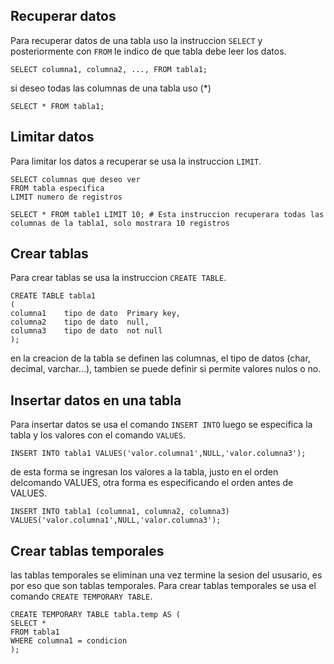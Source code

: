 ## Recuperar datos
Para recuperar datos de una tabla uso la instruccion `SELECT` y posteriormente con `FROM` le indico de que tabla debe leer los datos.

```
SELECT columna1, columna2, ..., FROM tabla1;
```

si deseo todas las columnas de una tabla uso (*)

```
SELECT * FROM tabla1;
```


## Limitar datos
Para limitar los datos a recuperar se usa la instruccion `LIMIT`.

```
SELECT columnas que deseo ver
FROM tabla especifica
LIMIT numero de registros

SELECT * FROM table1 LIMIT 10; # Esta instruccion recuperara todas las columnas de la tabla1, solo mostrara 10 registros
```

## Crear tablas
Para crear tablas se usa la instruccion `CREATE TABLE`.

```
CREATE TABLE tabla1
(
columna1    tipo de dato  Primary key,
columna2    tipo de dato  null,
columna3    tipo de dato  not null
);
```

en la creacion de la tabla se definen las columnas, el tipo de datos (char, decimal, varchar...), tambien se puede definir si permite valores nulos o no.


## Insertar datos en una tabla
Para insertar datos se usa el comando `INSERT INTO` luego se especifica la tabla y los valores con el comando `VALUES`.

```
INSERT INTO tabla1 VALUES('valor.columna1',NULL,'valor.columna3');
```

de esta forma se ingresan los valores a la tabla, justo en el orden delcomando VALUES, otra forma es especificando el orden antes de VALUES.

```
INSERT INTO tabla1 (columna1, columna2, columna3) VALUES('valor.columna1',NULL,'valor.columna3');
```

## Crear tablas temporales
las tablas temporales se eliminan una vez termine la sesion del ususario, es por eso que son tablas temporales.
Para crear tablas temporales se usa el comando `CREATE TEMPORARY TABLE`.

```
CREATE TEMPORARY TABLE tabla.temp AS (
SELECT *
FROM tabla1
WHERE columna1 = condicion
);
```



